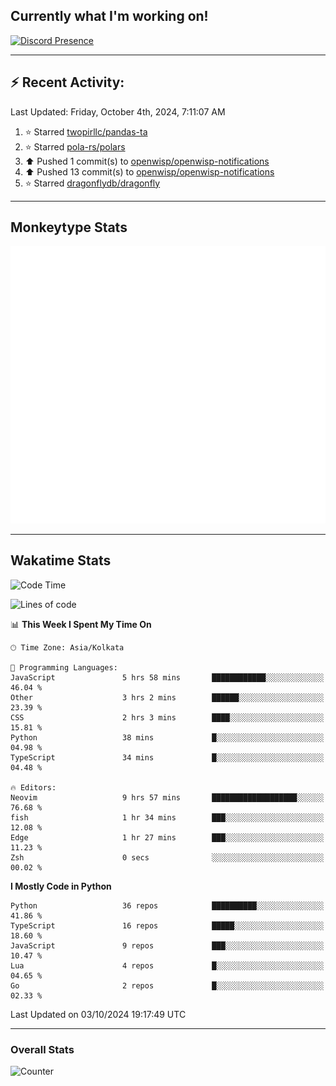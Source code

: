 ## Currently what I'm working on!
[![Discord Presence](https://lanyard.cnrad.dev/api/534981034400284712)](https://discord.com/users/534981034400284712)

---

## :zap: Recent Activity:
<!--RECENT_ACTIVITY:last_update-->
Last Updated: Friday, October 4th, 2024, 7:11:07 AM
<!--RECENT_ACTIVITY:last_update_end-->
<!--RECENT_ACTIVITY:start-->
1. ⭐ Starred [twopirllc/pandas-ta](https://github.com/twopirllc/pandas-ta)<br>
2. ⭐ Starred [pola-rs/polars](https://github.com/pola-rs/polars)<br>
3. ⬆️ Pushed 1 commit(s) to [openwisp/openwisp-notifications](https://github.com/openwisp/openwisp-notifications)<br>
4. ⬆️ Pushed 13 commit(s) to [openwisp/openwisp-notifications](https://github.com/openwisp/openwisp-notifications)<br>
5. ⭐ Starred [dragonflydb/dragonfly](https://github.com/dragonflydb/dragonfly)<br>
<!--RECENT_ACTIVITY:end-->

---

## Monkeytype Stats
<a href="https://monkeytype.com/profile/dhanus">
  <img src="https://raw.githubusercontent.com/Dhanus3133/Dhanus3133/monkeytype/monkeytype-lb.svg" alt="Monkeytype Profile" />
</a>

---

## Wakatime Stats
<!--START_SECTION:waka-->
![Code Time](http://img.shields.io/badge/Code%20Time-2%2C214%20hrs%2016%20mins-blue)

![Lines of code](https://img.shields.io/badge/From%20Hello%20World%20I%27ve%20Written-6.0%20million%20lines%20of%20code-blue)

📊 **This Week I Spent My Time On** 

```text
🕑︎ Time Zone: Asia/Kolkata

💬 Programming Languages: 
JavaScript               5 hrs 58 mins       ████████████░░░░░░░░░░░░░   46.04 % 
Other                    3 hrs 2 mins        ██████░░░░░░░░░░░░░░░░░░░   23.39 % 
CSS                      2 hrs 3 mins        ████░░░░░░░░░░░░░░░░░░░░░   15.81 % 
Python                   38 mins             █░░░░░░░░░░░░░░░░░░░░░░░░   04.98 % 
TypeScript               34 mins             █░░░░░░░░░░░░░░░░░░░░░░░░   04.48 % 

🔥 Editors: 
Neovim                   9 hrs 57 mins       ███████████████████░░░░░░   76.68 % 
fish                     1 hr 34 mins        ███░░░░░░░░░░░░░░░░░░░░░░   12.08 % 
Edge                     1 hr 27 mins        ███░░░░░░░░░░░░░░░░░░░░░░   11.23 % 
Zsh                      0 secs              ░░░░░░░░░░░░░░░░░░░░░░░░░   00.02 % 
```

**I Mostly Code in Python** 

```text
Python                   36 repos            ██████████░░░░░░░░░░░░░░░   41.86 % 
TypeScript               16 repos            █████░░░░░░░░░░░░░░░░░░░░   18.60 % 
JavaScript               9 repos             ███░░░░░░░░░░░░░░░░░░░░░░   10.47 % 
Lua                      4 repos             █░░░░░░░░░░░░░░░░░░░░░░░░   04.65 % 
Go                       2 repos             █░░░░░░░░░░░░░░░░░░░░░░░░   02.33 % 
```




 Last Updated on 03/10/2024 19:17:49 UTC
<!--END_SECTION:waka-->
---

### Overall Stats

<img src="https://moe-counter.glitch.me/get/@Dhanus3133?theme=asoul" alt="Counter" />
